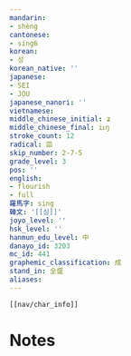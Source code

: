 ```yaml
---
mandarin:
- shèng
cantonese:
- sing6
korean:
- 성
korean_native: ''
japanese:
- SEI
- JOU
japanese_nanori: ''
vietnamese:
middle_chinese_initial: ʑ
middle_chinese_final: iᴇŋ
stroke_count: 12
radical: 皿
skip_number: 2-7-5
grade_level: 3
pos: ''
english:
- flourish
- full
羅馬字: sing
韓文: '[[싱]]'
joyo_level: ''
hsk_level: ''
hanmun_edu_level: 中
danayo_id: 3203
mc_id: 441
graphemic_classification: 成
stand_in: 全盛
aliases:
---
```

```meta-bind-embed
[[nav/char_info]]
```

# Notes
